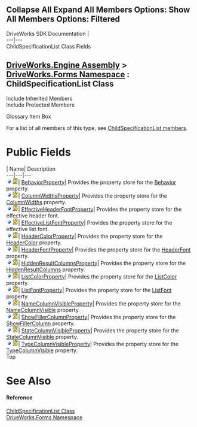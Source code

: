 Collapse All Expand All Members Options: Show All  Members Options: Filtered   
---  
DriveWorks SDK Documentation  |   
---|---  
ChildSpecificationList Class Fields   
  
[DriveWorks.Engine Assembly](topic2156.md) > [DriveWorks.Forms Namespace](topic7266.md) : ChildSpecificationList Class  
---  
  
Include Inherited Members    
Include Protected Members    


Glossary Item Box

For a list of all members of this type, see [ChildSpecificationList members](topic7548.md).

# Public Fields

| Name| Description  
---|---|---  
![Public Field](dotnetimages/publicField.gif)![static \(Shared in Visual Basic\)](dotnetimages/static.gif)| [BehaviorProperty](topic7581.md)| Provides the property store for the [Behavior](topic7566.md) property.   
![Public Field](dotnetimages/publicField.gif)![static \(Shared in Visual Basic\)](dotnetimages/static.gif)| [ColumnWidthsProperty](topic7582.md)| Provides the property store for the [ColumnWidths](topic7567.md) property.   
![Public Field](dotnetimages/publicField.gif)![static \(Shared in Visual Basic\)](dotnetimages/static.gif)| [EffectiveHeaderFontProperty](topic7583.md)| Provides the property store for the effective header font.   
![Public Field](dotnetimages/publicField.gif)![static \(Shared in Visual Basic\)](dotnetimages/static.gif)| [EffectiveListFontProperty](topic7584.md)| Provides the property store for the effective list font.   
![Public Field](dotnetimages/publicField.gif)![static \(Shared in Visual Basic\)](dotnetimages/static.gif)| [HeaderColorProperty](topic7585.md)| Provides the property store for the [HeaderColor](topic7569.md) property.   
![Public Field](dotnetimages/publicField.gif)![static \(Shared in Visual Basic\)](dotnetimages/static.gif)| [HeaderFontProperty](topic7586.md)| Provides the property store for the [HeaderFont](topic7570.md) property.   
![Public Field](dotnetimages/publicField.gif)![static \(Shared in Visual Basic\)](dotnetimages/static.gif)| [HiddenResultColumnsProperty](topic7587.md)| Provides the property store for the [HiddenResultColumns](topic7571.md) property.   
![Public Field](dotnetimages/publicField.gif)![static \(Shared in Visual Basic\)](dotnetimages/static.gif)| [ListColorProperty](topic7588.md)| Provides the property store for the [ListColor](topic7572.md) property.   
![Public Field](dotnetimages/publicField.gif)![static \(Shared in Visual Basic\)](dotnetimages/static.gif)| [ListFontProperty](topic7589.md)| Provides the property store for the [ListFont](topic7573.md) property.   
![Public Field](dotnetimages/publicField.gif)![static \(Shared in Visual Basic\)](dotnetimages/static.gif)| [NameColumnVisibleProperty](topic7590.md)| Provides the property store for the [NameColumnVisible](topic7574.md) property.   
![Public Field](dotnetimages/publicField.gif)![static \(Shared in Visual Basic\)](dotnetimages/static.gif)| [ShowFillerColumnProperty](topic7591.md)| Provides the property store for the [ShowFillerColumn](topic7578.md) property.   
![Public Field](dotnetimages/publicField.gif)![static \(Shared in Visual Basic\)](dotnetimages/static.gif)| [StateColumnVisibleProperty](topic7592.md)| Provides the property store for the [StateColumnVisible](topic7579.md) property.   
![Public Field](dotnetimages/publicField.gif)![static \(Shared in Visual Basic\)](dotnetimages/static.gif)| [TypeColumnVisibleProperty](topic7593.md)| Provides the property store for the [TypeColumnVisible](topic7580.md) property.   
Top

# See Also

#### Reference

[ChildSpecificationList Class](topic7547.md)   
[DriveWorks.Forms Namespace](topic7266.md)


